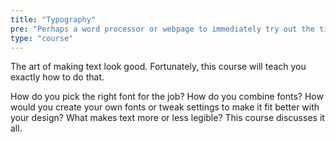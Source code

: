 ```yaml
---
title: "Typography"
pre: "Perhaps a word processor or webpage to immediately try out the tips."
type: "course"
---
```


The art of making text look good. Fortunately, this course will teach you exactly how to do that. 

How do you pick the right font for the job? How do you combine fonts? How would you create your own fonts or tweak settings to make it fit better with your design? What makes text more or less legible? This course discusses it all.

<!-- Amazing interactive typography tutorial: https://www.learnui.design/tools/typography-tutorial.html -->